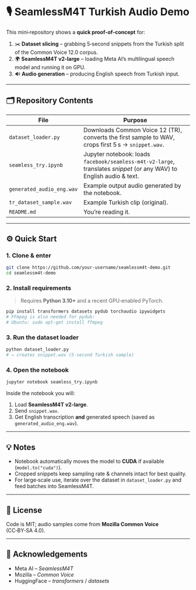 # 🎙️ SeamlessM4T Turkish Audio Demo

This mini‑repository shows a **quick proof‑of‑concept** for:

1. ✂️ **Dataset slicing** – grabbing 5‑second snippets from the Turkish split of the Common Voice 12.0 corpus.  
2. 🌍 **SeamlessM4T v2‑large** – loading Meta AI’s multilingual speech model and running it on GPU.  
3. 🔊 **Audio generation** – producing English speech from Turkish input.

---

## 🗂️ Repository Contents

| File | Purpose |
|------|---------|
| `dataset_loader.py` | Downloads Common Voice 12 (TR), converts the first sample to WAV, crops first 5 s → `snippet.wav`. |
| `seamless_try.ipynb` | Jupyter notebook: loads `facebook/seamless-m4t-v2-large`, translates *snippet* (or any WAV) to English audio & text. |
| `generated_audio_eng.wav` | Example output audio generated by the notebook. |
| `tr_dataset_sample.wav` | Example Turkish clip (original). |
| `README.md` | You’re reading it. |

---

## ⚙️ Quick Start

### 1. Clone & enter

```bash
git clone https://github.com/your‑username/seamlessm4t-demo.git
cd seamlessm4t-demo
```

### 2. Install requirements

> Requires **Python 3.10+** and a recent GPU‑enabled PyTorch.

```bash
pip install transformers datasets pydub torchaudio ipywidgets
# FFmpeg is also needed for pydub:
# Ubuntu: sudo apt-get install ffmpeg
```

### 3. Run the dataset loader

```bash
python dataset_loader.py
# → creates snippet.wav (5‑second Turkish sample)
```

### 4. Open the notebook

```bash
jupyter notebook seamless_try.ipynb
```

Inside the notebook you will:

1. Load **SeamlessM4T v2‑large**.  
2. Send `snippet.wav`.  
3. Get English transcription **and** generated speech (saved as `generated_audio_eng.wav`).

---

## 💡 Notes

* Notebook automatically moves the model to **CUDA** if available (`model.to("cuda")`).  
* Cropped snippets keep sampling rate & channels intact for best quality.  
* For large‑scale use, iterate over the dataset in `dataset_loader.py` and feed batches into SeamlessM4T.

---

## 📜 License

Code is MIT; audio samples come from **Mozilla Common Voice** (CC‑BY‑SA 4.0).

---

## 🙏 Acknowledgements

- Meta AI – *SeamlessM4T*  
- Mozilla – *Common Voice*  
- HuggingFace – *transformers* / *datasets*
